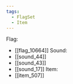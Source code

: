 ```yaml
---
tags:
  - FlagSet
  - Item
---
```

Flag:
- [[flag_10664]]
Sound:
- [[sound_44]]
- [[sound_43]]
- [[sound_17]]
Item:
- [[item_507]]
